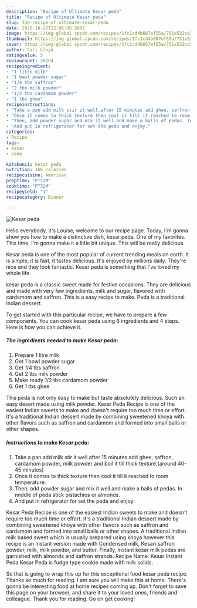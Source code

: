 ```yaml
---
description: "Recipe of Ultimate Kesar peda"
title: "Recipe of Ultimate Kesar peda"
slug: 336-recipe-of-ultimate-kesar-peda
date: 2020-10-27T22:06:08.560Z
image: https://img-global.cpcdn.com/recipes/1fc1cd4b667ef55a/751x532cq70/kesar-peda-recipe-main-photo.jpg
thumbnail: https://img-global.cpcdn.com/recipes/1fc1cd4b667ef55a/751x532cq70/kesar-peda-recipe-main-photo.jpg
cover: https://img-global.cpcdn.com/recipes/1fc1cd4b667ef55a/751x532cq70/kesar-peda-recipe-main-photo.jpg
author: Carl Lloyd
ratingvalue: 5
reviewcount: 26204
recipeingredient:
- "1 litre milk"
- "1 bowl powder sugar"
- "1/4 tbs saffron"
- "2 tbs milk powder"
- "1/2 tbs cardamom powder"
- "1 tbs ghee"
recipeinstructions:
- "Take a pan add milk stir it well.after 15 minutes add ghee, saffron, cardamom powder, milk powder and boil it till thick texture.(around 40-45 minutes)"
- "Once it comes to thick texture then cool it till it reached to room temperature."
- "Then, add powder sugar and mix it well.and make a balls of pedas. In middle of peda stick pistachios or almonds."
- "And put in refrigerator for set the peda and enjoy."
categories:
- Recipe
tags:
- kesar
- peda

katakunci: kesar peda 
nutrition: 166 calories
recipecuisine: American
preptime: "PT12M"
cooktime: "PT32M"
recipeyield: "1"
recipecategory: Dinner

---
```



![Kesar peda](https://img-global.cpcdn.com/recipes/1fc1cd4b667ef55a/751x532cq70/kesar-peda-recipe-main-photo.jpg)

Hello everybody, it's Louise, welcome to our recipe page. Today, I'm gonna show you how to make a distinctive dish, kesar peda. One of my favorites. This time, I'm gonna make it a little bit unique. This will be really delicious.

Kesar peda is one of the most popular of current trending meals on earth. It is simple, it is fast, it tastes delicious. It's enjoyed by millions daily. They're nice and they look fantastic. Kesar peda is something that I've loved my whole life.

kesar peda is a classic sweet made for festive occasions. They are delicious and made with very few ingredients, milk and sugar, flavored with cardamom and saffron. This is a easy recipe to make. Peda is a traditional Indian dessert.


To get started with this particular recipe, we have to prepare a few components. You can cook kesar peda using 6 ingredients and 4 steps. Here is how you can achieve it.

<!--inarticleads1-->

##### The ingredients needed to make Kesar peda:

1. Prepare 1 litre milk
1. Get 1 bowl powder sugar
1. Get 1/4 tbs saffron
1. Get 2 tbs milk powder
1. Make ready 1/2 tbs cardamom powder
1. Get 1 tbs ghee


This peda is not only easy to make but taste absolutely delicious. Such an easy desert made using milk powder. Kesar Peda Recipe is one of the easiest Indian sweets to make and doesn&#39;t require too much time or effort. It&#39;s a traditional Indian dessert made by combining sweetened khoya with other flavors such as saffron and cardamom and formed into small balls or other shapes. 

<!--inarticleads2-->

##### Instructions to make Kesar peda:

1. Take a pan add milk stir it well.after 15 minutes add ghee, saffron, cardamom powder, milk powder and boil it till thick texture.(around 40-45 minutes)
1. Once it comes to thick texture then cool it till it reached to room temperature.
1. Then, add powder sugar and mix it well.and make a balls of pedas. In middle of peda stick pistachios or almonds.
1. And put in refrigerator for set the peda and enjoy.


Kesar Peda Recipe is one of the easiest Indian sweets to make and doesn&#39;t require too much time or effort. It&#39;s a traditional Indian dessert made by combining sweetened khoya with other flavors such as saffron and cardamom and formed into small balls or other shapes. A traditional Indian milk based sweet which is usually prepared using khoya however this recipe is an instant version made with Condensed milk, Kesari saffron powder, milk, milk powder, and butter. Finally, instant kesar milk pedas are garnished with almonds and saffron strands. Recipe Name: Kesar Instant Peda Kesar Peda is fudge type cookie made with milk solids. 

So that is going to wrap this up for this exceptional food kesar peda recipe. Thanks so much for reading. I am sure you will make this at home. There's gonna be interesting food at home recipes coming up. Don't forget to save this page on your browser, and share it to your loved ones, friends and colleague. Thank you for reading. Go on get cooking!
